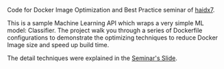 Code for Docker Image Optimization and Best Practice seminar of [haidx7](https://gitlab.bcnfpt.com/haidx7).

This is a sample Machine Learning API which wraps a very simple ML model: Classifier.
The project walk you through a series of Dockerfile configurations to demonstrate the optimizing techniques 
to reduce Docker Image size and speed up build time.

The detail techniques were explained in the [Seminar's Slide](https://docs.google.com/presentation/d/1coGoTJt6zf_ei7lyD4wHKFQ0xgQVBUng/edit?usp=sharing&ouid=107816312936660323708&rtpof=true&sd=true).
